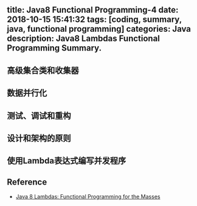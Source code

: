title: Java8 Functional Programming-4
date: 2018-10-15 15:41:32
tags: [coding, summary, java, functional programming]
categories:  Java 
description: Java8 Lambdas Functional Programming Summary.
---

## 高级集合类和收集器

## 数据并行化

## 测试、调试和重构

## 设计和架构的原则

## 使用Lambda表达式编写并发程序

## Reference
- [Java 8 Lambdas: Functional Programming for the Masses](https://www.amazon.com/Java-Lambdas-Functional-Programming-Masses/dp/1449370772)
